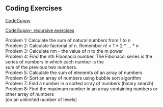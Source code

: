 ## Coding Exercises 
[CodeGuppy](https://codeguppy.com/index.html)


[CodeGuppy- recursive exercises](https://codeguppy.com/site/download/recursive_problems.pdf)

Problem 1: Calculate the sum of natural numbers from 1 to n  
Problem 2: Calculate factorial of n. Remember n! = 1 * 2 * … * n  
Problem 3: Calculate nm - the value of n to the m power   
Problem 4: Find the nth Fibonacci number. The Fibonacci series is the series of numbers in which each number is the  
sum of the previous two numbers.  
Problem 5: Calculate the sum of elements of an array of numbers  
Problem 6: Sort an array of numbers using bubble sort algorithm  
Problem 7: Find a number in a sorted array of numbers (binary search)  
Problem 8: Find the maximum number in an array containing numbers or other array of numbers  
(on an unlimited number of levels)  


